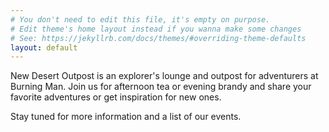 ```yaml
---
# You don't need to edit this file, it's empty on purpose.
# Edit theme's home layout instead if you wanna make some changes
# See: https://jekyllrb.com/docs/themes/#overriding-theme-defaults
layout: default
---
```


New Desert Outpost is an explorer's lounge and outpost for adventurers at Burning Man. Join us for afternoon tea or evening brandy and share your favorite adventures or get inspiration for new ones.

Stay tuned for more information and a list of our events.